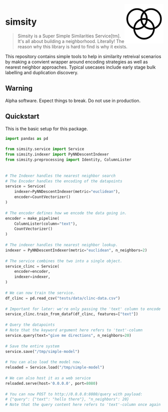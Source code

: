 <img src="docs/icon.png" width=125 height=125 align="right">

# simsity

> Simsity is a Super Simple Similarities Service[tm]. <br>
> It's all about building a neighborhood. Literally!
> The reason why this library is hard to find is why it exists. 

This repository contains
simple tools to help in similarity retreival scenarios by making a convient
wrapper around encoding strategies as well as nearest neighbor approaches. 
Typical usecases include early stage bulk labelling and duplication discovery.

## Warning

Alpha software. Expect things to break. Do not use in production.

## Quickstart

This is the basic setup for this package.

```python
import pandas as pd

from simsity.service import Service
from simsity.indexer import PyNNDescentIndexer
from simsity.preprocessing import Identity, ColumnLister


# The Indexer handles the nearest neighbor search
# The Encoder handles the encoding of the datapoints
service = Service(
    indexer=PyNNDescentIndexer(metric="euclidean"),
    encoder=CountVectorizer()
)

# The encoder defines how we encode the data going in.
encoder = make_pipeline(
    ColumnLister(column="text"),
    CountVectorizer()
)

# The indexer handles the nearest neighbor lookup.
indexer = PyNNDescentIndexer(metric="euclidean", n_neighbors=2)

# The service combines the two into a single object.
service_clinc = Service(
    encoder=encoder,
    indexer=indexer,
)

# We can now train the service.
df_clinc = pd.read_csv("tests/data/clinc-data.csv")

# Important for later: we're only passing the 'text' column to encode
service_clinc.train_from_dataf(df_clinc, features=["text"])

# Query the datapoints
# Note that the keyword argument here refers to 'text'-column
service.query(text="give me directions", n_neighbors=20)

# Save the entire system
service.save("/tmp/simple-model")

# You can also load the model now.
reloaded = Service.load("/tmp/simple-model")

# We can also host it as a web service
reloaded.serve(host='0.0.0.0', port=8080)

# You can now POST to http://0.0.0.0:8080/query with payload:
# {"query": {"text": "hello there"}, "n_neighbors": 20}
# Note that the query content here refers to 'text'-column once again
```
